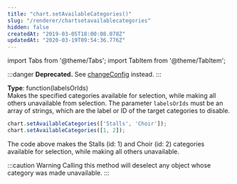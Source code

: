 ```yaml
---
title: "chart.setAvailableCategories()"
slug: "/renderer/chartsetavailablecategories"
hidden: false
createdAt: "2019-03-05T18:00:08.078Z"
updatedAt: "2020-03-19T09:54:36.776Z"
---
```


import Tabs from '@theme/Tabs';
import TabItem from '@theme/TabItem';


:::danger 
**Deprecated.** See [changeConfig](/docs/renderer/chart-properties-chartchangeconfig) instead.
:::

**Type**: function(labelsOrIds)  
Makes the specified categories available for selection, while making all others unavailable from selection. The parameter `labelsOrIds` must be an array of strings, which are the label or ID of the target categories to disable.

```javascript
chart.setAvailableCategories(['Stalls', 'Choir']);
chart.setAvailableCategories([1, 2]);
```

The code above makes the Stalls (id: 1) and Choir (id: 2) categories available for selection, while making all others unavailable.



:::caution Warning
Calling this method will deselect any object whose category was made unavailable.
:::


